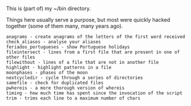This is (part of) my ~/bin directory.

Things here usually serve a purpose, but most were quickly hacked together (some of them many, many years ago).

	anagrams - create anagrams of the letters of the first word received
	check_aliases - analyse your aliases
	feriados_portugueses - show Portuguese holidays
	fileintersect - lines from a first file that are present in one of other files
	filewithout - lines of a file that are not in another file
	highlight - highlight patterns in a file
	moonphases - phases of the moon
	nextcycledir - cycle through a series of directories
	samefile - check for duplicated files
	pwhereis - a more thorough version of whereis
	timing - how much time has spent since the invocation of the script
	trim - trims each line to a maximum number of chars
